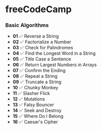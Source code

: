 # freeCodeCamp

### Basic Algorithms

- **01** ✅ Reverse a String
- **02** ✅ Factorialize a Number
- **03** ✅ Check for Palindromes
- **04** ✅ Find the Longest Word in a String
- **05** ✅ Title Case a Sentence
- **06** ✅ Return Largest Numbers in Arrays
- **07** ✅ Confirm the Ending
- **08** ✅ Repeat a String
- **09** ✅ Truncate a String
- **10** ✅ Chunky Monkey
- **11** ✅ Slasher Flick
- **12** ✅ Mutations
- **13** ✅ Falsy Bouncer
- **14** ✅ Seek and Destroy
- **15** ✅ Where Do I Belong
- **16** ✅ Caesar's Cipher
